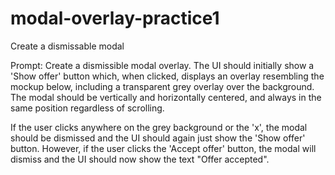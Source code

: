 # modal-overlay-practice1
Create a dismissable modal

Prompt: Create a dismissible modal overlay. The UI should initially show a 'Show offer' button which, when clicked, displays an overlay resembling the mockup below, including a transparent grey overlay over the background. The modal should be vertically and horizontally centered, and always in the same position regardless of scrolling.

If the user clicks anywhere on the grey background or the 'x', the modal should be dismissed and the UI should again just show the 'Show offer' button. However, if the user clicks the 'Accept offer' button, the modal will dismiss and the UI should now show the text "Offer accepted".
